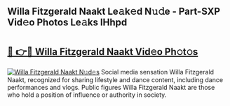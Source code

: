 ## Willa Fitzgerald Naakt Le𝚊k𝚎d N𝚞𝚍e - Part-SXP Vid𝚎o Photos Le𝚊ks lHhpd

# <h2><a href="http://fb3wbo.evod.top/?m=Willa+Fitzgerald+Naakt">🔗 👉🔴 Willa Fitzgerald Naakt Vid𝚎o Ph𝚘t𝚘s</a></h2>

[![Willa Fitzgerald Naakt N𝚞d𝚎s](https://i.imgur.com/8V9OHl7.gif)](http://fb3wbo.evod.top/?m=Willa+Fitzgerald+Naakt)
Social media sensation Willa Fitzgerald Naakt, recognized for sharing lifestyle and dance content, including dance performances and vlogs. Public figures Willa Fitzgerald Naakt are those who hold a position of influence or authority in society. 
